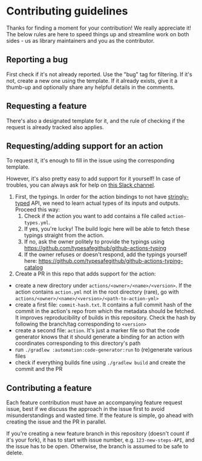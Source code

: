 # Contributing guidelines

Thanks for finding a moment for your contribution! We really appreciate it!
The below rules are here to speed things up and streamline work on both sides - us as library maintainers and you as the contributor.

## Reporting a bug

First check if it's not already reported. Use the "bug" tag for filtering.
If it's not, create a new one using the template. If it already exists, give it a thumb-up and optionally share any helpful details in the comments.

## Requesting a feature

There's also a designated template for it, and the rule of checking if the request is already tracked also applies.

## Requesting/adding support for an action

To request it, it's enough to fill in the issue using the corresponding template.

However, it's also pretty easy to add support for it yourself! In case of troubles, you can always ask for help on
[this Slack channel](https://kotlinlang.slack.com/archives/C02UUATR7RC).

1. First, the typings. In order for the action bindings to not have [stringly-typed](https://wiki.c2.com/?StringlyTyped)
   API, we need to learn actual types of its inputs and outputs. Proceed this way:
   1. Check if the action you want to add contains a file called `action-types.yml`.
   2. If yes, you're lucky! The build logic here will be able to fetch these typings straight from the action.
   3. If no, ask the owner politely to provide the typings using https://github.com/typesafegithub/github-actions-typing
   4. If the owner refuses or doesn't respond, add the typings yourself here: https://github.com/typesafegithub/github-actions-typing-catalog
2. Create a PR in this repo that adds support for the action:
  * create a new directory under `actions/<owner>/<name>/<version>`. If the action contains `action.yml` not in the root
    directory (rare), go with `actions/<owner>/<name>/<version>/<path-to-action-yml>`
  * create a first file: `commit-hash.txt`. It contains a full commit hash of the commit in the action's repo from which
    the metadata should be fetched. It improves reproducibility of builds in this repository. Check the hash by
    following the branch/tag corresponding to `<version>`
  * create a second file: `action`. It's just a marker file so that the code generator knows that it should generate a
    binding for an action with coordinates corresponding to this directory's path
  * run `./gradlew :automation:code-generator:run` to (re)generate various files
  * check if everything builds fine using `./gradlew build` and create the commit and the PR

## Contributing a feature

Each feature contribution must have an accompanying feature request issue, best if we discuss the approach in the issue first to avoid misunderstandings and wasted time. If the feature is simple, go ahead with creating the issue and the PR in parallel.

If you're creating a new feature branch in this repository (doesn't count if it's your fork), it has to start with issue number, e.g. `123-new-steps-API`, and the issue has to be open. Otherwise, the branch is assumed to be safe to delete.
